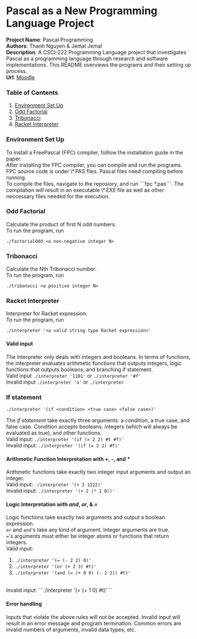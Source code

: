 # Pascal as a New Programming Language Project

__Project Name__: Pascal Programming <br/>
__Authors__: Thanh Nguyen & Jemal Jemal <br/>
__Description__: A CSCI-222 Programming Language project that investigates Pascal as a programming language through research and software implementations. This README overviews the programs and their setting up process. <br/>
__Url__: [Moodle](https://moodle-1819.wooster.edu/mod/assign/view.php?id=16923) <br/>

### Table of Contents
1. [Environment Set Up](#setup)
2. [Odd Factorial](#oddFact)  
3. [Tribonacci](#trib)  
4. [Racket Interpreter](#interp)  

### Environment Set Up
<a name="setup"/>
To install a FreePascal (FPC) compiler, folllow the installation guide in the paper.
<br/>
After installing the FPC compiler, you can compile and run the programs.
<br/>
FPC source code is under \*.PAS files. Pascal files need compiling before running.
<br/>
To compile the files, navigate to the reposiory, and run ```fpc  *.pas```. The compilation will result in an executable \*.EXE file as well as other neccessary files needed for the execution.

### Odd Factorial
<a name="oddFact"/>
Calculate the product of first N odd numbers.
<br/>
To run the program, run  

```./factorialOdd <a non-negative integer N>```

### Tribonacci
<a name="trib"/>
Calculate the Nth Tribonacci number.
<br/>
To run the program, run 

```./tribonacci <a positive integer N>```


### Racket Interpreter
<a name="interp"/>
Interpreter for Racket expression.
<br/>
To run the program, run 

```./interpreter '<a valid string type Racket expression>'```

#### Valid input
The interpreter only deals with integers and booleans. In terms of functions, the interpreter evaluates arithmetic functions that outputs integers, logic functions that outputs booleans, and branching if statement. 
<br/>
Valid input ```./interpreter '1101'``` or ```./interpreter '#f'```
<br/>
Invalid input
```./interpreter 'a'``` or ```./interpreter```

### If statement
```
./interpreter '(if <condition> <true case> <false case>)'
```
The *if statement* take exactly three arguments: a condition, a true case, and false case. Condition accepts booleans, integers (which will always be evaluated as true), and other functions. 
<br/>
Valid input: ```./interpreter '(if (= 2 2) #t #f)'```
<br/>
Invalid input: ```./interpreter '(if (= 2 2) #f)'```

#### Arithmetic Function Interpretation with *+*, *-*, and _*_
Arithmetic functions take exactly two integer input arguments and output an integer. 
<br/>
Valid input: ```./interpreter '(+ 2 1222)'```
<br/>
Invalid input: ```./interpreter '(+ 2 (* 1 0))'```

#### Logic Interpretation with *and*, *or*, & *=*
Logic functions take exactly two arguments and output a boolean expression. 
<br/>
```or``` and ```and```'s take any kind of argument. Integer arguments are true. 
<br/>
```=```'s arguments must either be integer atoms or functions that return integers.
<br/>
Valid input: 
1. ```./interpreter '(= (- 2 2) 0)'```
2. ```./interpreter '(or (+ 2 3) #t)'```
3. ```./interpreter '(and (= (+ 0 0) (- 2 2)) #t)'```
<br/>
Invalid input: ```./interpreter '(= (+ 1 0) #t)'```

#### Error handling
Inputs that violate the above rules will not be accepted. Invalid input will result in an error message and program termination. Common errors are invalid numbers of arguments, invalid data types, etc.